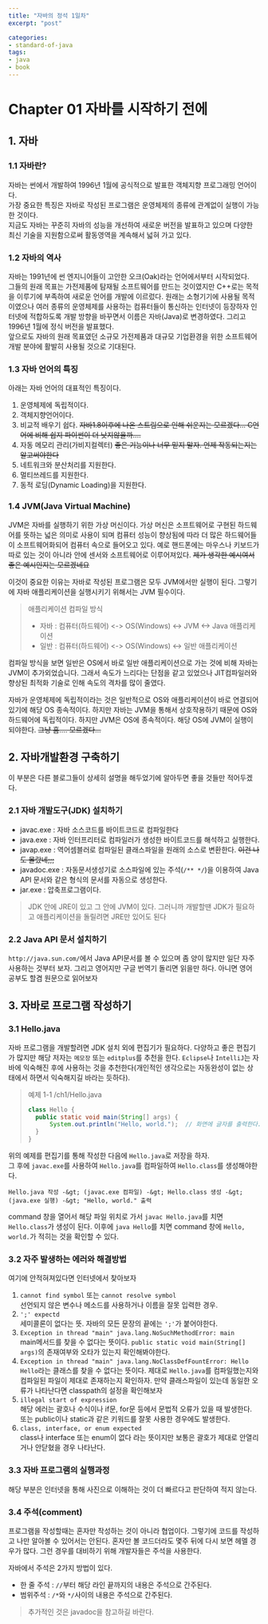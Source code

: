 ```yaml
---
title: "자바의 정석 1일차"
excerpt: "post"

categories:
- standard-of-java
tags:
- java
- book
---
```


# Chapter 01 자바를 시작하기 전에

## 1. 자바

### 1.1 자바란?
자바는 썬에서 개발하여 1996년 1월에 공식적으로 발표한 객체지향 프로그래밍 언어이다.  
가장 중요한 특징은 자바로 작성된 프로그램은 운영체제의 종류에 관계없이 실행이 가능한 것이다.  
지금도 자바는 꾸준히 자바의 성능을 개선하여 새로운 버전을 발표하고 있으며 다양한 최신 기술을 지원함으로써 활동영역을 계속해서 넓혀 가고 있다.

### 1.2 자바의 역사
자바는 1991년에 썬 엔지니어들이 고안한 오크(Oak)라는 언어에서부터 시작되었다.  
그들의 원래 목표는 가전제품에 탐재될 소프트웨어를 만드는 것이였지만 C++로는 목적을 이루기에 부족하여 새로운 언어를 개발에 이르렀다. 원래는 소형기기에 사용될 목적이였으나 여러 종류의 운영체제를 사용하는 컴퓨터들이 통신하는 인터넷이 등장하자 인터넷에 적합하도록 개발 방향을 바꾸면서 이름은 자바(Java)로 변경하였다. 그리고 1996년 1월에 정식 버전을 발표했다.  
앞으로도 자바의 원래 목표였던 소규모 가전제품과 대규모 기업환경을 위한 소프트웨어 개발 분야에 활발히 사용될 것으로 기대된다.

### 1.3 자바 언어의 특징
아래는 자바 언어의 대표적인 특징이다.
1. 운영체제에 독립적이다.
2. 객체지향언어이다.
3. 비교적 배우기 쉽다. ~~자바1.8이후에 나온 스트림으로 인해 쉬운지는 모르겠다... C언어에 비해 쉽지 파이썬이 더 낫지않을까....~~
4. 자동 메모리 관리(가비지컬렉터) ~~좋은 기능이나 너무 믿지 말자. 언제 작동되는지는 알고써야한다~~
5. 네트워크와 분산처리를 지원한다.
6. 멀티쓰레드를 지원한다.
7. 동적 로딩(Dynamic Loading)을 지원한다.

### 1.4 JVM(Java Virtual Machine)
JVM은 자바를 실행하기 위한 가상 머신이다.  가상  머신은 소프트웨어로 구현된 하드웨어를 뜻하는 넓은 의미로 사용이 되며 컴퓨터 성능이 향상됨에 따라 더 많은 하드웨어들이 소프트웨어화되어 컴퓨터 속으로 들어오고 있다. 예로 핸드폰에는 마우스나 키보드가 따로 있는 것이 아니라 안에 센서와 소프트웨어로 이루어져있다. ~~제가 생각한 예시여서 좋은 예시인지는 모르겠네요~~

이것이 중요한 이유는 자바로 작성된 프로그램은 모두 JVM에서만 실행이 된다. 그렇기에 자바 애플리케이션을 실행시키기 위해서는 JVM 필수이다.

> 애플리케이션 컴파일 방식
> - 자바 : 컴퓨터(하드웨어) &lt;-&gt; OS(Windows) &lt;-&gt; JVM &lt;-&gt; Java 애플리케이션
> - 일반 : 컴퓨터(하드웨어) &lt;-&gt; OS(Windows) &lt;-&gt; 일반 애플리케이션

컴파일 방식을 보면 일반은 OS에서 바로 일반 애플리케이션으로 가는 것에 비해 자바는 JVM이 추가외었습니다. 그래서 속도가 느리다는 단점을 같고 있었으나 JIT컴파일러와 향상된 최적화 기술로 인해 속도의 격차를 많이 줄였다.

자바가 운영체제에 독립적이라는 것은 일반적으로 OS와 애플리케이션이 바로 연결되어있기에 해당 OS 종속적이다. 하지만 자바는 JVM을 통해서 상호작용하기 때문에 OS와 하드웨어에 독립적이다. 하지만 JVM은 OS에 종속적이다. 해당 OS에 JVM이 실행이 되야한다. ~~그냥 흠.... 모르겠다...~~


## 2. 자바개발환경 구축하기
이 부분은 다른 블로그들이 상세히 설명을 해두었기에 알아두면 좋을 것들만 적어두겠다.

### 2.1 자바 개발도구(JDK) 설치하기
- javac.exe : 자바 소스코드를 바이트코드로 컴파일한다
- java.exe : 자바 인터프리터로 컴파일러가 생성한 바이트코드를 해석하고 실행한다.
- javap.exe : 역어셈블러로 컴파일된 클래스파일을 원래의 소스로 변환한다. ~~이건 나도 몰랐네;;;~~
- javadoc.exe : 자동문서생성기로 소스파일에 있는 주석(`/** */`)을 이용하여 Java API 문서와 같은 형식의 문서를 자동으로 생성한다.
- jar.exe : 압축프로그램이다.

> JDK 안에 JRE이 있고 그 안에 JVM이 있다. 그러니까 개발할땐 JDK가 필요하고 애플리케이션을 돌릴려면 JRE만 있어도 된다

### 2.2 Java API 문서 설치하기
`http://java.sun.com/`에서 Java API문서를 볼 수 있으며 좀 양이 많지만 일단 자주 사용하는 것부터 보자. 그리고 영어지만 구글 번역기 돌리면 읽을만 하다. 아니면 영어 공부도 할겸 원문으로 읽어보자


## 3. 자바로 프로그램 작성하기

### 3.1 Hello.java
자바 프로그램을 개발할려면 JDK 설치 외에 편집기가 필요하다. 다양하고 좋은 편집기가 많지만 해당 저자는 `메모장` 또는 `editplus`를 추천을 한다. `Eclipse`나 `IntelliJ`는 자바에 익숙해진 후에 사용하는 것을 추천한다(개인적인 생각으로는 자동완성이 없는 상태에서 하면서 익숙해지길 바라는 듯하다).
> 예제 1-1 /ch1/Hello.java
> ```java
> class Hello {
>   public static void main(String[] args) {
>       System.out.println("Hello, world.");  // 화면에 글자를 출력한다.
>   }
> }
> ```
위의 예제를 편집기를 통해 작성한 다음에 `Hello.java`로 저장을 하자.  
그 후에 `javac.exe`를 사용하여 `Hello.java`를 컴파일하여 `Hello.class`를 생성해야한다.

    Hello.java 작성 -&gt; (javac.exe 컴파일) -&gt; Hello.class 생성 -&gt; (java.exe 실행) -&gt; "Hello, world." 출력
command 창을 열어서 해당 파일 위치로 가서 `javac Hello.java`를 치면 `Hello.class`가 생성이 된다. 이후에 `java Hello`를 치면 command 창에 `Hello, world.`가 적히는 것을 확인할 수 있다.

### 3.2 자주 발생하는 에러와 해결방법
여기에 안적혀져있다면 인터넷에서 찾아보자
1. `cannot find symbol` 또는 `cannot resolve symbol`  
선언되지 않은 변수나 메소드를 사용하거나 이름을 잘못 입력한 경우.
2. `';' expectd`  
세미콜론이 없다는 뜻. 자바의 모든 문장의 끝에는 `';'`가 붙어야한다.
3. `Exception in thread "main" java.lang.NoSuchMethodError: main`  
main메서드를 찾을 수 없다는 뜻이다. `public static void main(String[] args)`의 존재여부와 오타가 있는지 확인해봐야한다.
4. `Exception in thread "main" java.lang.NoClassDefFountError: Hello`  
`Hello`라는 클래스를 찾을 수 없다는 뜻이다. 제대로 `Hello.java`를 컴파일했는지와 컴파일된 파일이 제대로 존재하는지 확인하자. 만약 클래스파일이 있는데 동일한 오류가 나타난다면 classpath의 설정을 확인해보자
5. `illegal start of expression`  
해당 에러는 괄호나 수식이나 if문, for문 등에서 문법적 오류가 있을 때 발생한다. 또는 public이나 static과 같은 키워드를 잘못 사용한 경우에도 발생한다.
6. `class, interface, or enum expected`  
class나 interface 또는 enum이 없다 라는 뜻이지만 보통은 괄호가 제대로 안열리거나 안닫혔을 경우 나타난다.

### 3.3 자바 프로그램의 실행과정
해당 부분은 인터넷을 통해 사진으로 이해하는 것이 더 빠르다고 판단하여 적지 않는다.

### 3.4 주석(comment)
프로그램을 작성할때는 혼자만 작성하는 것이 아니라 협업이다. 그렇기에 코드를 작성하고 나만 알아볼 수 있어서는 안된다. 혼자만 볼 코드더라도 몇주 뒤에 다시 보면 헤멜 경우가 많다. 그런 경우를 대비하기 위해 개발자들은 주석을 사용한다.

자바에서 주석은 2가지 방법이 있다.
 - 한 줄 주석 : `//`부터 해당 라인 끝까지의 내용은 주석으로 간주된다.
 - 범위주석 : `/*`와 `*/`사이의 내용은 주석으로 간주된다.
> 추가적인 것은 javadoc을 참고하길 바란다.
